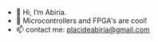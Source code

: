 - 👋 Hi, I’m Abiria.
- 👀 Microcontrollers and FPGA's are cool!
- 📫 contact me: placideabiria@gmail.com

<!---
AbiriaPlacide/AbiriaPlacide is a ✨ special ✨ repository because its `README.md` (this file) appears on your GitHub profile.
You can click the Preview link to take a look at your changes.
--->
